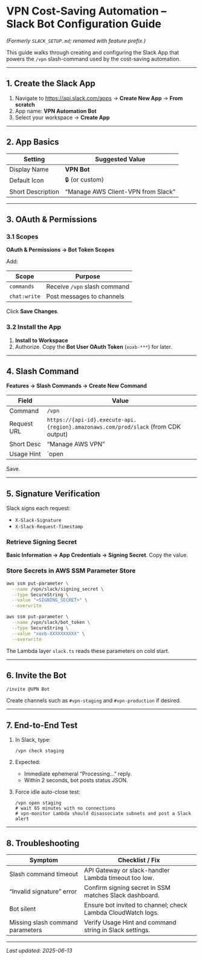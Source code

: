 # VPN Cost-Saving Automation – **Slack Bot Configuration Guide**

*(Formerly `SLACK_SETUP.md`; renamed with feature prefix.)*

This guide walks through creating and configuring the Slack App that powers the `/vpn` slash-command used by the cost-saving automation.

---

## 1. Create the Slack App

1. Navigate to <https://api.slack.com/apps> → **Create New App** → **From scratch**  
2. App name: **VPN Automation Bot**  
3. Select your workspace → **Create App**

---

## 2. App Basics

| Setting           | Suggested Value                                  |
| ----------------- | ------------------------------------------------ |
| Display Name      | **VPN Bot**                                      |
| Default Icon      | 🔒 (or custom)                                   |
| Short Description | “Manage AWS Client-VPN from Slack”               |

---

## 3. OAuth & Permissions

### 3.1 Scopes

**OAuth & Permissions → Bot Token Scopes**

Add:

| Scope        | Purpose                      |
| ------------ | ---------------------------- |
| `commands`   | Receive `/vpn` slash command |
| `chat:write` | Post messages to channels    |

Click **Save Changes**.

### 3.2 Install the App

1. **Install to Workspace**  
2. Authorize. Copy the **Bot User OAuth Token** (`xoxb-***`) for later.

---

## 4. Slash Command

**Features → Slash Commands → Create New Command**

| Field        | Value                                                            |
| ------------ | ---------------------------------------------------------------- |
| Command      | `/vpn`                                                           |
| Request URL  | `https://{api-id}.execute-api.{region}.amazonaws.com/prod/slack` (from CDK output) |
| Short Desc   | “Manage AWS VPN”                                                 |
| Usage Hint   | `open|close|check <stage|prod>`                                  |

Save.

---

## 5. Signature Verification

Slack signs each request:

- `X-Slack-Signature`
- `X-Slack-Request-Timestamp`

### Retrieve Signing Secret

**Basic Information → App Credentials → Signing Secret**. Copy the value.

### Store Secrets in AWS SSM Parameter Store

```bash
aws ssm put-parameter \
  --name /vpn/slack/signing_secret \
  --type SecureString \
  --value "<SIGNING_SECRET>" \
  --overwrite

aws ssm put-parameter \
  --name /vpn/slack/bot_token \
  --type SecureString \
  --value "xoxb-XXXXXXXXXX" \
  --overwrite
```

The Lambda layer `slack.ts` reads these parameters on cold start.

---

## 6. Invite the Bot

```slack
/invite @VPN Bot
```

Create channels such as `#vpn-staging` and `#vpn-production` if desired.

---

## 7. End-to-End Test

1. In Slack, type:

   ```
   /vpn check staging
   ```

2. Expected:

   - Immediate ephemeral “Processing…” reply.
   - Within 2 seconds, bot posts status JSON.
3. Force idle auto-close test:

   ```
   /vpn open staging
   # wait 65 minutes with no connections
   # vpn-monitor Lambda should disassociate subnets and post a Slack alert
   ```

---

## 8. Troubleshooting

| Symptom                           | Checklist / Fix                                           |
| -------------------------------- | --------------------------------------------------------- |
| Slash command timeout             | API Gateway or slack-handler Lambda timeout too low.      |
| “Invalid signature” error         | Confirm signing secret in SSM matches Slack dashboard.    |
| Bot silent                        | Ensure bot invited to channel; check Lambda CloudWatch logs. |
| Missing slash command parameters  | Verify Usage Hint and command string in Slack settings.   |

---

_Last updated: 2025-06-13_
